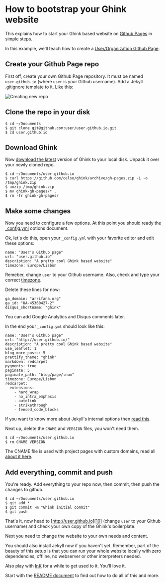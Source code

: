 How to bootstrap your Ghink website
===================================

This explains how to start your Ghink based website on [Github Pages][1] in simple steps.

In this example, we'll teach how to create a [User/Organization Github Page][3].


Create your Github Page repo
----------------------------

First off, create your own Github Page repository. It must be named `user.github.io` (where `user` is your Github username). Add a Jekyll .gitignore template to it. Like this:

![Creating new repo](https://raw.github.com/celso/ghink/gh-pages/assets/images/github_repo_create.png "Creating new repo")

Clone the repo in your disk
---------------------------

```
$ cd ~/Documents
$ git clone git@github.com:user/user.github.io.git
$ cd user.github.io
```

Download Ghink
--------------

Now [download the latest][2] version of Ghink to your local disk. Unpack it over your newly cloned repo.

```
$ cd ~/Documents/user.github.io
$ curl https://github.com/celso/ghink/archive/gh-pages.zip -L -o /tmp/ghink.zip
$ unzip /tmp/ghink.zip
$ mv ghink-gh-pages/* .
$ rm -fr ghink-gh-pages/
```

Make some changes
-----------------

Now you need to configure a few options. At this point you should ready the [_config.yml][4] options document.

Ok, let's do this, open your `_config.yml` with your favorite editor and edit these options:

```
name: "User's Github page"
url: "user.github.io"
description: "A pretty cool Ghink based website"
timezone: Europe/Lisbon
```

Remeber, change `user` to your Github username. Also, check and type your correct [timezone][6].

Delete these lines for now:

```
ga_domain: "arrifana.org"
ga_id: "UA-45360427-2"
disqus_shortname: "ghink"
```

You can add Google Analytics and Disqus comments later.

In the end your `_config.yml` should look like this:

```
name: "User's Github page"
url: "http://user.github.io/"
description: "A pretty cool Ghink based website"
use_leaflet: 1
blog_more_posts: 5
prettify_theme: "ghink"
markdown: redcarpet
pygments: true
paginate: 5
paginate_path: "blog/page/:num"
timezone: Europe/Lisbon
redcarpet:
  extensions:
    - hard_wrap
    - no_intra_emphasis
    - autolink
    - strikethrough
    - fenced_code_blocks
```

If you want to know more about Jekyll's internal options then [read this][5].

Next up, delete the `CNAME` and `VERSION` files, you won't need them.

```
$ cd ~/Documents/user.github.io
$ rm CNAME VERSION
```

The CNAME file is used with project pages with custom domains, read all [about it here][7].

Add everything, commit and push
-------------------------------

You're ready. Add everything to your repo now, then commit, then push the changes to github.

```
$ cd ~/Documents/user.github.io
$ git add *
$ git commit -m "Ghink initial commit"
$ git push
```

That's it, now head to [http://user.github.io][10] (change `user` to your Github username) and check your own copy of the Ghink's boilerplate.

Next you need to change the website to your own needs and content.

You should also install Jekyll now if you haven't yet. Remember, part of the beauty of this setup is that you can run your whole website locally with zero dependencies, offline, no webserver or other interpreters needed.

Also play with [InK][9] for a while to get used to it. You'll love it.

Start with the [README document][8] to find out how to do all of this and more.

 [1]:   http://pages.github.com/
 [2]:   https://github.com/celso/ghink/archive/gh-pages.zip
 [3]:   https://help.github.com/articles/user-organization-and-project-pages
 [4]:   https://github.com/celso/ghink/blob/gh-pages/_docs/CONFIG.md
 [5]:   http://jekyllrb.com/docs/configuration/
 [6]:   http://en.wikipedia.org/wiki/List_of_tz_database_time_zones
 [7]:   https://help.github.com/articles/setting-up-a-custom-domain-with-pages
 [8]:   https://github.com/celso/ghink/blob/gh-pages/README.md
 [9]:   http://ink.sapo.pt/
 [10]:  http://user.github.io/
